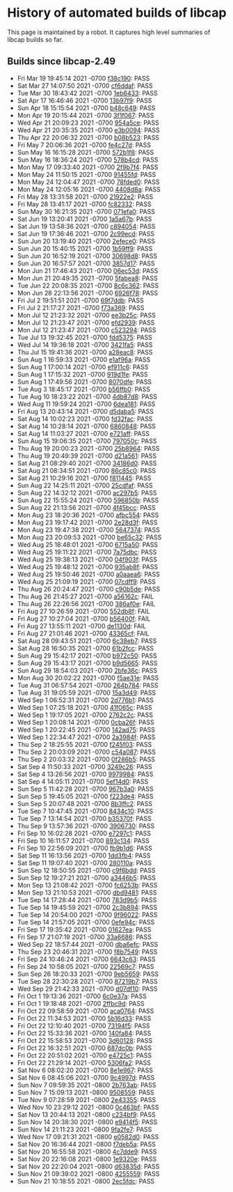 # History of automated builds of libcap

This page is maintained by a robot. It captures high level summaries
of libcap builds so far.

## Builds since libcap-2.49

-  Fri Mar 19 19:45:14 2021 -0700 [f38c190](https://git.kernel.org/pub/scm/libs/libcap/libcap.git/commit/?id=f38c190ceb6d3f0609b6cb4c295b9879eb599b21): PASS
-  Sat Mar 27 14:07:50 2021 -0700 [cf6ddaf](https://git.kernel.org/pub/scm/libs/libcap/libcap.git/commit/?id=cf6ddafe1d34d84e7a30b0b497c6174fc93ba074): PASS
-  Tue Mar 30 18:43:42 2021 -0700 [1eb6433](https://git.kernel.org/pub/scm/libs/libcap/libcap.git/commit/?id=1eb64332b1e6cde634b78d6f15f5ae98e6cfac99): PASS
-  Sat Apr 17 16:46:46 2021 -0700 [13b97f9](https://git.kernel.org/pub/scm/libs/libcap/libcap.git/commit/?id=13b97f953cb9a4bf50527b1d5c1d98ec96fb8ef4): PASS
-  Sun Apr 18 15:15:54 2021 -0700 [b48c649](https://git.kernel.org/pub/scm/libs/libcap/libcap.git/commit/?id=b48c649ef01b01e3e7d95c070beb6afae2c1cf25): PASS
-  Mon Apr 19 20:15:44 2021 -0700 [3f1f067](https://git.kernel.org/pub/scm/libs/libcap/libcap.git/commit/?id=3f1f067e609fc99342734b2b1ad099aae2b5e4fd): PASS
-  Wed Apr 21 20:09:23 2021 -0700 [954a5ce](https://git.kernel.org/pub/scm/libs/libcap/libcap.git/commit/?id=954a5ce4fdf195e062909f2c921d8f915d2905b9): PASS
-  Wed Apr 21 20:35:35 2021 -0700 [e3b0094](https://git.kernel.org/pub/scm/libs/libcap/libcap.git/commit/?id=e3b0094c0d3305cd34b359dcd71bbe152cff0903): PASS
-  Thu Apr 22 20:06:32 2021 -0700 [b08b523](https://git.kernel.org/pub/scm/libs/libcap/libcap.git/commit/?id=b08b523364b133d7e158968892eba48a18827142): PASS
-  Fri May 7 20:06:36 2021 -0700 [fe4c27d](https://git.kernel.org/pub/scm/libs/libcap/libcap.git/commit/?id=fe4c27de243b13973acff3cda2c8c8ff4a768855): PASS
-  Sun May 16 16:15:28 2021 -0700 [572b1f8](https://git.kernel.org/pub/scm/libs/libcap/libcap.git/commit/?id=572b1f8099c05e2840ae66d52d8bee8e547bad39): PASS
-  Sun May 16 18:36:24 2021 -0700 [578b4cd](https://git.kernel.org/pub/scm/libs/libcap/libcap.git/commit/?id=578b4cd7bfd9c5eb46f0191c10ba2434f27562ad): PASS
-  Mon May 17 09:33:40 2021 -0700 [2f9b7f4](https://git.kernel.org/pub/scm/libs/libcap/libcap.git/commit/?id=2f9b7f484c035316dc0d77af9422aef7f2764b6c): PASS
-  Mon May 24 11:50:15 2021 -0700 [91455fd](https://git.kernel.org/pub/scm/libs/libcap/libcap.git/commit/?id=91455fd109f276f6aab095c08af1cba2c1f7b47c): PASS
-  Mon May 24 12:04:47 2021 -0700 [78fded0](https://git.kernel.org/pub/scm/libs/libcap/libcap.git/commit/?id=78fded0ec5fb8b5a0b8f704d3b7b7c156b56be54): PASS
-  Mon May 24 12:05:16 2021 -0700 [4408d8a](https://git.kernel.org/pub/scm/libs/libcap/libcap.git/commit/?id=4408d8ae5b96c0f0ffca625c055fc4383ca9a8b8): PASS
-  Fri May 28 13:31:58 2021 -0700 [21922e2](https://git.kernel.org/pub/scm/libs/libcap/libcap.git/commit/?id=21922e27cd50ec766977c6adeea82dc9f4dcbae1): PASS
-  Fri May 28 13:41:17 2021 -0700 [fc82332](https://git.kernel.org/pub/scm/libs/libcap/libcap.git/commit/?id=fc82332156dc04c24578aefcb7741d749d025032): PASS
-  Sun May 30 16:21:35 2021 -0700 [071efa0](https://git.kernel.org/pub/scm/libs/libcap/libcap.git/commit/?id=071efa09e906a3d6928b49778b1a28ad7c0db5be): PASS
-  Sat Jun 19 13:20:41 2021 -0700 [1a5a67b](https://git.kernel.org/pub/scm/libs/libcap/libcap.git/commit/?id=1a5a67b48cbcb83a968f973b2207c1d4b833a6dd): PASS
-  Sat Jun 19 13:58:36 2021 -0700 [c894054](https://git.kernel.org/pub/scm/libs/libcap/libcap.git/commit/?id=c89405455d3b730e933aa0520ca3c57a07117b80): PASS
-  Sat Jun 19 17:36:46 2021 -0700 [2c99ecd](https://git.kernel.org/pub/scm/libs/libcap/libcap.git/commit/?id=2c99ecd7ee8580cced618dd9d16473f15e778e5e): PASS
-  Sun Jun 20 13:19:40 2021 -0700 [2efece0](https://git.kernel.org/pub/scm/libs/libcap/libcap.git/commit/?id=2efece0bb49860456ca9357c1e1087bf6f788857): PASS
-  Sun Jun 20 15:40:15 2021 -0700 [1b59ff9](https://git.kernel.org/pub/scm/libs/libcap/libcap.git/commit/?id=1b59ff98484b5dd18bd1a0f99a002d67b6d773cd): PASS
-  Sun Jun 20 16:52:19 2021 -0700 [30698d8](https://git.kernel.org/pub/scm/libs/libcap/libcap.git/commit/?id=30698d84b585f629e7a6a7d882c5b87320224f23): PASS
-  Sun Jun 20 16:57:57 2021 -0700 [3857d17](https://git.kernel.org/pub/scm/libs/libcap/libcap.git/commit/?id=3857d17677ab60c35d12c003eee219c6f51da566): PASS
-  Mon Jun 21 17:46:43 2021 -0700 [06ec53d](https://git.kernel.org/pub/scm/libs/libcap/libcap.git/commit/?id=06ec53d0c9fcddcc071a0e07731e6c83238400e6): PASS
-  Mon Jun 21 20:49:35 2021 -0700 [5fabea8](https://git.kernel.org/pub/scm/libs/libcap/libcap.git/commit/?id=5fabea8cc501b548df400d3d694ce71870237c07): PASS
-  Tue Jun 22 20:08:35 2021 -0700 [8c6c362](https://git.kernel.org/pub/scm/libs/libcap/libcap.git/commit/?id=8c6c3628061dadc58bc6a3ec66b627f8412797ce): PASS
-  Mon Jun 28 22:13:56 2021 -0700 [6926f78](https://git.kernel.org/pub/scm/libs/libcap/libcap.git/commit/?id=6926f78d99fc0e5ed5b10a06ffde79539b70df6a): PASS
-  Fri Jul 2 19:51:51 2021 -0700 [69f7ddb](https://git.kernel.org/pub/scm/libs/libcap/libcap.git/commit/?id=69f7ddbb126f7efa1342b25030e8ca48ee5560ba): PASS
-  Fri Jul 2 21:17:27 2021 -0700 [f73a369](https://git.kernel.org/pub/scm/libs/libcap/libcap.git/commit/?id=f73a3691afe24fec86841eca43f5edcfbde875f3): PASS
-  Mon Jul 12 21:23:32 2021 -0700 [ee3b25c](https://git.kernel.org/pub/scm/libs/libcap/libcap.git/commit/?id=ee3b25c0a877fa74d1aec88f325ac45b09963c82): PASS
-  Mon Jul 12 21:23:47 2021 -0700 [efd2939](https://git.kernel.org/pub/scm/libs/libcap/libcap.git/commit/?id=efd293947f940180eedd8d0915b124f4aedccc08): PASS
-  Mon Jul 12 21:23:47 2021 -0700 [c523294](https://git.kernel.org/pub/scm/libs/libcap/libcap.git/commit/?id=c523294a0c4ee3193bbb490c858ece396e627e86): PASS
-  Tue Jul 13 19:32:45 2021 -0700 [fdd5375](https://git.kernel.org/pub/scm/libs/libcap/libcap.git/commit/?id=fdd53759d859dd44dccff846b9f1d137dcc25cd3): PASS
-  Wed Jul 14 19:36:18 2021 -0700 [3421fa5](https://git.kernel.org/pub/scm/libs/libcap/libcap.git/commit/?id=3421fa5f5b5ecb6c8136c553cfa10c8ed6803610): PASS
-  Thu Jul 15 19:41:36 2021 -0700 [a28eac8](https://git.kernel.org/pub/scm/libs/libcap/libcap.git/commit/?id=a28eac8c1ccee337676a01e0024882f6bfd30ba9): PASS
-  Sun Aug 1 16:59:33 2021 -0700 [e1af96a](https://git.kernel.org/pub/scm/libs/libcap/libcap.git/commit/?id=e1af96aa58dde0ab8ba873293e7cc3cb5ae0b5a8): PASS
-  Sun Aug 1 17:00:14 2021 -0700 [ef911c6](https://git.kernel.org/pub/scm/libs/libcap/libcap.git/commit/?id=ef911c679721a2fd335bb9e66057ffd4ebcf240d): PASS
-  Sun Aug 1 17:15:32 2021 -0700 [919d1fe](https://git.kernel.org/pub/scm/libs/libcap/libcap.git/commit/?id=919d1fefc29626cfabadea976b8518175a88684f): PASS
-  Sun Aug 1 17:49:56 2021 -0700 [8070dfe](https://git.kernel.org/pub/scm/libs/libcap/libcap.git/commit/?id=8070dfec397c5baf83dc5e9a342eb0248c8e7947): PASS
-  Tue Aug 3 18:45:17 2021 -0700 [b56ffb0](https://git.kernel.org/pub/scm/libs/libcap/libcap.git/commit/?id=b56ffb05b423ad9d28b16c2662f41584f1fac2ff): PASS
-  Tue Aug 10 18:23:22 2021 -0700 [4db87d8](https://git.kernel.org/pub/scm/libs/libcap/libcap.git/commit/?id=4db87d88aec313b6fda78b48b3f28fdc6c751180): PASS
-  Wed Aug 11 19:59:24 2021 -0700 [6dea181](https://git.kernel.org/pub/scm/libs/libcap/libcap.git/commit/?id=6dea1813f269f9c03cea226fffdd75670c70ea01): PASS
-  Fri Aug 13 20:43:14 2021 -0700 [d5daba5](https://git.kernel.org/pub/scm/libs/libcap/libcap.git/commit/?id=d5daba542ae15cf47752ab5430ded4cd0d0a7ce3): PASS
-  Sat Aug 14 10:02:23 2021 -0700 [fd32fac](https://git.kernel.org/pub/scm/libs/libcap/libcap.git/commit/?id=fd32fac5e3f13fe1b0b2a1cc22d8dfb5e608f2d7): PASS
-  Sat Aug 14 10:28:14 2021 -0700 [6860848](https://git.kernel.org/pub/scm/libs/libcap/libcap.git/commit/?id=686084897c15348f42bde8e4d3448edfc78ece79): PASS
-  Sat Aug 14 11:03:27 2021 -0700 [e721aff](https://git.kernel.org/pub/scm/libs/libcap/libcap.git/commit/?id=e721aff543186ca4463954f8bca150b97736a01a): PASS
-  Sun Aug 15 19:06:35 2021 -0700 [797050c](https://git.kernel.org/pub/scm/libs/libcap/libcap.git/commit/?id=797050ca7f9e85eec91000c71d58359f427d1b14): PASS
-  Thu Aug 19 20:00:23 2021 -0700 [25b8964](https://git.kernel.org/pub/scm/libs/libcap/libcap.git/commit/?id=25b8964e178b4c134a94b3a1b92f73111736c358): PASS
-  Thu Aug 19 20:49:39 2021 -0700 [d21a561](https://git.kernel.org/pub/scm/libs/libcap/libcap.git/commit/?id=d21a561ddb80cdc039f32eb5225f5d398d221291): PASS
-  Sat Aug 21 08:29:40 2021 -0700 [34186d0](https://git.kernel.org/pub/scm/libs/libcap/libcap.git/commit/?id=34186d026bad09e8e2bd9839bce138616c5d2557): PASS
-  Sat Aug 21 08:34:51 2021 -0700 [86c85c0](https://git.kernel.org/pub/scm/libs/libcap/libcap.git/commit/?id=86c85c07c83f7ddc722b872ea0ff9e9b0f70bbc8): PASS
-  Sat Aug 21 10:29:16 2021 -0700 [f811445](https://git.kernel.org/pub/scm/libs/libcap/libcap.git/commit/?id=f81144578ff24a70356faafb82e55de8f3e1292f): PASS
-  Sun Aug 22 14:25:11 2021 -0700 [25cdfaf](https://git.kernel.org/pub/scm/libs/libcap/libcap.git/commit/?id=25cdfaf7f813a94612279712a2d6d1e1bb39e08b): PASS
-  Sun Aug 22 14:32:12 2021 -0700 [ac297b5](https://git.kernel.org/pub/scm/libs/libcap/libcap.git/commit/?id=ac297b51c6730c22a06b759bd4235b47c52053bc): PASS
-  Sun Aug 22 15:55:24 2021 -0700 [596850b](https://git.kernel.org/pub/scm/libs/libcap/libcap.git/commit/?id=596850bf55899c0217aa53fcff99491fbecdc2b2): PASS
-  Sun Aug 22 21:13:56 2021 -0700 [4f45bcc](https://git.kernel.org/pub/scm/libs/libcap/libcap.git/commit/?id=4f45bcc83545efdb4ffc5b9c05e1dbabe196339d): PASS
-  Mon Aug 23 18:20:36 2021 -0700 [afbc554](https://git.kernel.org/pub/scm/libs/libcap/libcap.git/commit/?id=afbc554d16a32ed352191e49b3673f2f72d0002f): PASS
-  Mon Aug 23 19:17:42 2021 -0700 [2e28d3f](https://git.kernel.org/pub/scm/libs/libcap/libcap.git/commit/?id=2e28d3f3e8a1eab3cae561465a4e8076b984be2f): PASS
-  Mon Aug 23 19:47:38 2021 -0700 [5647374](https://git.kernel.org/pub/scm/libs/libcap/libcap.git/commit/?id=5647374b3319796957edfb25400bf4164efca6c2): PASS
-  Mon Aug 23 20:09:53 2021 -0700 [be65c32](https://git.kernel.org/pub/scm/libs/libcap/libcap.git/commit/?id=be65c32dedbea96760fa7226881fed64f63d9a52): PASS
-  Wed Aug 25 18:48:01 2021 -0700 [6715a50](https://git.kernel.org/pub/scm/libs/libcap/libcap.git/commit/?id=6715a509015d2143dad0df92f2b12d3317b2cdcf): PASS
-  Wed Aug 25 19:11:22 2021 -0700 [7a75dbc](https://git.kernel.org/pub/scm/libs/libcap/libcap.git/commit/?id=7a75dbc2bb0cc46666572845704b1764ab38a4bc): PASS
-  Wed Aug 25 19:38:13 2021 -0700 [04f903f](https://git.kernel.org/pub/scm/libs/libcap/libcap.git/commit/?id=04f903f9155b23a6a9f0dd972b448ada5bfc5f82): PASS
-  Wed Aug 25 19:48:12 2021 -0700 [935ab8f](https://git.kernel.org/pub/scm/libs/libcap/libcap.git/commit/?id=935ab8f7cd332f958738c5c90d88dc2111187594): PASS
-  Wed Aug 25 19:50:46 2021 -0700 [a0aaea6](https://git.kernel.org/pub/scm/libs/libcap/libcap.git/commit/?id=a0aaea6e27df499c4d3c548af16e3727b99ca918): PASS
-  Wed Aug 25 21:09:19 2021 -0700 [07cdff9](https://git.kernel.org/pub/scm/libs/libcap/libcap.git/commit/?id=07cdff9ac969c35f1b2e4c0ccb5e3cc5fdceb2b2): PASS
-  Thu Aug 26 20:24:47 2021 -0700 [c90b5de](https://git.kernel.org/pub/scm/libs/libcap/libcap.git/commit/?id=c90b5debdf28acc010d5ee50ff5ff0c97ab0e367): PASS
-  Thu Aug 26 21:45:27 2021 -0700 [a56162c](https://git.kernel.org/pub/scm/libs/libcap/libcap.git/commit/?id=a56162c6900d203c5ac63a2b41b46cb0c45c645f): FAIL
-  Thu Aug 26 22:26:56 2021 -0700 [386af0e](https://git.kernel.org/pub/scm/libs/libcap/libcap.git/commit/?id=386af0edbc9eec3b382451da782a08ba4632db06): FAIL
-  Fri Aug 27 10:26:59 2021 -0700 [552db8f](https://git.kernel.org/pub/scm/libs/libcap/libcap.git/commit/?id=552db8f4116df3fad4e4ebf90a9a05a77b9486fd): FAIL
-  Fri Aug 27 10:27:04 2021 -0700 [b56400f](https://git.kernel.org/pub/scm/libs/libcap/libcap.git/commit/?id=b56400f81ddd42e0e57372c957e668e6d5a72834): FAIL
-  Fri Aug 27 13:55:11 2021 -0700 [de1130d](https://git.kernel.org/pub/scm/libs/libcap/libcap.git/commit/?id=de1130dbfe6d4ce99422b11cac147d39448bcd40): FAIL
-  Fri Aug 27 21:01:46 2021 -0700 [43365cf](https://git.kernel.org/pub/scm/libs/libcap/libcap.git/commit/?id=43365cf01c64b530e7a3d62214247e1aa042414d): FAIL
-  Sat Aug 28 09:43:51 2021 -0700 [6c38eb7](https://git.kernel.org/pub/scm/libs/libcap/libcap.git/commit/?id=6c38eb78d96a60a9503dc5c89ade67b65778fed9): PASS
-  Sat Aug 28 16:50:35 2021 -0700 [61b2fcc](https://git.kernel.org/pub/scm/libs/libcap/libcap.git/commit/?id=61b2fcc4510641ffd691d8e5a82e968b458f0cb9): PASS
-  Sun Aug 29 15:42:17 2021 -0700 [b972c50](https://git.kernel.org/pub/scm/libs/libcap/libcap.git/commit/?id=b972c50c0989a81da308886e5d602c272e90f8cb): PASS
-  Sun Aug 29 15:43:17 2021 -0700 [b9d5665](https://git.kernel.org/pub/scm/libs/libcap/libcap.git/commit/?id=b9d56654dee6c8998fa477ffb20e8a5d01044f96): PASS
-  Sun Aug 29 18:54:03 2021 -0700 [2bfe36c](https://git.kernel.org/pub/scm/libs/libcap/libcap.git/commit/?id=2bfe36c9999c852c79c0bba1c31b25285326b91d): PASS
-  Mon Aug 30 20:02:22 2021 -0700 [f5ae31e](https://git.kernel.org/pub/scm/libs/libcap/libcap.git/commit/?id=f5ae31ebd3d49a064cb85ccd62a75198883cec3b): PASS
-  Tue Aug 31 06:57:54 2021 -0700 [264b784](https://git.kernel.org/pub/scm/libs/libcap/libcap.git/commit/?id=264b784089bfb56b0039c1ebfc5e92912f0284ce): PASS
-  Tue Aug 31 19:05:59 2021 -0700 [15a3d49](https://git.kernel.org/pub/scm/libs/libcap/libcap.git/commit/?id=15a3d49bf12b24c0a353525acb93e188f67e7581): PASS
-  Wed Sep 1 06:52:31 2021 -0700 [2d776b1](https://git.kernel.org/pub/scm/libs/libcap/libcap.git/commit/?id=2d776b10dc9f4b33ec3778f6d4fddc51f9b9dcde): PASS
-  Wed Sep 1 07:25:18 2021 -0700 [41f065c](https://git.kernel.org/pub/scm/libs/libcap/libcap.git/commit/?id=41f065cdc95f8bbe79ccba94cff20cd5434f7d2a): PASS
-  Wed Sep 1 19:17:05 2021 -0700 [2762c2c](https://git.kernel.org/pub/scm/libs/libcap/libcap.git/commit/?id=2762c2c1a8c98d9012fcd40f20d133493a0b3219): PASS
-  Wed Sep 1 20:08:14 2021 -0700 [0cba26f](https://git.kernel.org/pub/scm/libs/libcap/libcap.git/commit/?id=0cba26fca376c34fa715b31b915ea0adee5d77ce): PASS
-  Wed Sep 1 20:22:45 2021 -0700 [142ad75](https://git.kernel.org/pub/scm/libs/libcap/libcap.git/commit/?id=142ad758ffaaec1b4c4e5e7c61287a943f21ff7b): PASS
-  Wed Sep 1 22:34:47 2021 -0700 [2a3984f](https://git.kernel.org/pub/scm/libs/libcap/libcap.git/commit/?id=2a3984fe0fc12880e15760b35733db6031b0a652): PASS
-  Thu Sep 2 18:25:55 2021 -0700 [f245f03](https://git.kernel.org/pub/scm/libs/libcap/libcap.git/commit/?id=f245f03f430482d972b5934d66bd4a31616f95ad): PASS
-  Thu Sep 2 20:03:09 2021 -0700 [c54a087](https://git.kernel.org/pub/scm/libs/libcap/libcap.git/commit/?id=c54a087429f96d0ab4561d1aa3bb55a802c226a2): PASS
-  Thu Sep 2 20:03:32 2021 -0700 [0f286b5](https://git.kernel.org/pub/scm/libs/libcap/libcap.git/commit/?id=0f286b584ebe7019ba33cc48ad9e4ad8efb5b23c): PASS
-  Sat Sep 4 11:50:33 2021 -0700 [3249c26](https://git.kernel.org/pub/scm/libs/libcap/libcap.git/commit/?id=3249c2696468bc82ec45f4fcabddc390473a45da): PASS
-  Sat Sep 4 13:26:56 2021 -0700 [9979984](https://git.kernel.org/pub/scm/libs/libcap/libcap.git/commit/?id=99799844ad9272d43892881d1090369e6032aec2): PASS
-  Sat Sep 4 14:05:11 2021 -0700 [5ef14d0](https://git.kernel.org/pub/scm/libs/libcap/libcap.git/commit/?id=5ef14d07420c299ecd8de96928a5d1ce1e232df3): PASS
-  Sun Sep 5 11:42:28 2021 -0700 [967b3a0](https://git.kernel.org/pub/scm/libs/libcap/libcap.git/commit/?id=967b3a0a95223036478e7d991ee96fa42912803a): PASS
-  Sun Sep 5 19:45:05 2021 -0700 [f223de4](https://git.kernel.org/pub/scm/libs/libcap/libcap.git/commit/?id=f223de46154a3d2644914ea358d5c69b36770459): PASS
-  Sun Sep 5 20:07:48 2021 -0700 [8b3ffc2](https://git.kernel.org/pub/scm/libs/libcap/libcap.git/commit/?id=8b3ffc23b6cbe42d2eac5a3c0d970fd26472a246): PASS
-  Tue Sep 7 10:47:45 2021 -0700 [8434c10](https://git.kernel.org/pub/scm/libs/libcap/libcap.git/commit/?id=8434c10a690f3352ff5d8cb011859502718a60b7): PASS
-  Tue Sep 7 13:14:54 2021 -0700 [b35370f](https://git.kernel.org/pub/scm/libs/libcap/libcap.git/commit/?id=b35370f7f65387c02c0542d6c36144ca0a0e5efd): PASS
-  Thu Sep 9 13:57:36 2021 -0700 [3906730](https://git.kernel.org/pub/scm/libs/libcap/libcap.git/commit/?id=39067301976057bc8915e4025f6715432a5b0c74): PASS
-  Fri Sep 10 16:02:28 2021 -0700 [e7297c1](https://git.kernel.org/pub/scm/libs/libcap/libcap.git/commit/?id=e7297c1925d827d3932dc7ed96554a1d94c17dd7): PASS
-  Fri Sep 10 16:11:57 2021 -0700 [893c134](https://git.kernel.org/pub/scm/libs/libcap/libcap.git/commit/?id=893c134ca5cd6fc33ac19d8dbb9d985067d2e66b): PASS
-  Fri Sep 10 22:56:09 2021 -0700 [fb9b1d6](https://git.kernel.org/pub/scm/libs/libcap/libcap.git/commit/?id=fb9b1d69c47af4edd278ab8b08d1f9065afb5e35): PASS
-  Sat Sep 11 16:13:56 2021 -0700 [1dd3fb4](https://git.kernel.org/pub/scm/libs/libcap/libcap.git/commit/?id=1dd3fb43123ccf257491c85bb336407f39eaff9d): PASS
-  Sat Sep 11 19:07:40 2021 -0700 [280110a](https://git.kernel.org/pub/scm/libs/libcap/libcap.git/commit/?id=280110a9caf8510af9775bb75942d050134c12d9): PASS
-  Sun Sep 12 18:50:55 2021 -0700 [c9f6bdd](https://git.kernel.org/pub/scm/libs/libcap/libcap.git/commit/?id=c9f6bdda4c714ceeeaa17d473dd649fd41cc245d): PASS
-  Sun Sep 12 19:27:21 2021 -0700 [a3446b5](https://git.kernel.org/pub/scm/libs/libcap/libcap.git/commit/?id=a3446b5c6e0879b289287c9a87a57cbdc95e99da): PASS
-  Mon Sep 13 21:08:42 2021 -0700 [fc6253b](https://git.kernel.org/pub/scm/libs/libcap/libcap.git/commit/?id=fc6253b9de68dafae1927b2bcbfcef9e9ec6e05a): PASS
-  Mon Sep 13 21:10:53 2021 -0700 [dbd9481](https://git.kernel.org/pub/scm/libs/libcap/libcap.git/commit/?id=dbd9481fa0e977fdba5b4d9bb8a912e28497fb28): PASS
-  Tue Sep 14 17:28:44 2021 -0700 [783d9b5](https://git.kernel.org/pub/scm/libs/libcap/libcap.git/commit/?id=783d9b5c5f5038cbbe166c0cdf6d356edb1c9f7c): PASS
-  Tue Sep 14 19:45:59 2021 -0700 [2c3b894](https://git.kernel.org/pub/scm/libs/libcap/libcap.git/commit/?id=2c3b8949f4374db5285865ad8ce1bdf49d6f24c6): PASS
-  Tue Sep 14 20:54:00 2021 -0700 [9f96022](https://git.kernel.org/pub/scm/libs/libcap/libcap.git/commit/?id=9f9602215ccf205cca1b0a495db9eae18d204265): PASS
-  Tue Sep 14 21:57:05 2021 -0700 [0efe94c](https://git.kernel.org/pub/scm/libs/libcap/libcap.git/commit/?id=0efe94c6ec601a5d1e84819e87618c5837395709): PASS
-  Fri Sep 17 19:35:42 2021 -0700 [01627ea](https://git.kernel.org/pub/scm/libs/libcap/libcap.git/commit/?id=01627eae86cc299de459067614e6964b63bb6bcb): PASS
-  Fri Sep 17 21:07:19 2021 -0700 [33a6686](https://git.kernel.org/pub/scm/libs/libcap/libcap.git/commit/?id=33a6686e2bc126916145f01246ee6be80669dcdb): PASS
-  Wed Sep 22 18:57:44 2021 -0700 [dba6efc](https://git.kernel.org/pub/scm/libs/libcap/libcap.git/commit/?id=dba6efc51b2cb4ee97e34575d298cdbb58cfed68): PASS
-  Thu Sep 23 20:46:31 2021 -0700 [f8b7549](https://git.kernel.org/pub/scm/libs/libcap/libcap.git/commit/?id=f8b754967348052ca92c6d2c95551cbbb1e1d387): PASS
-  Fri Sep 24 10:46:24 2021 -0700 [6643c63](https://git.kernel.org/pub/scm/libs/libcap/libcap.git/commit/?id=6643c636e8ab44add497f97e479ad8a931d43adf): PASS
-  Fri Sep 24 10:58:05 2021 -0700 [22569c7](https://git.kernel.org/pub/scm/libs/libcap/libcap.git/commit/?id=22569c7cfb428edc5ae05cf631a25227087e74d0): PASS
-  Sun Sep 26 18:20:33 2021 -0700 [9eb5659](https://git.kernel.org/pub/scm/libs/libcap/libcap.git/commit/?id=9eb56596eef5e55a596aa97ecaf8466ea559d05c): PASS
-  Tue Sep 28 22:30:28 2021 -0700 [87219b7](https://git.kernel.org/pub/scm/libs/libcap/libcap.git/commit/?id=87219b72cefefcf28c69c2d33a62e8c67ea0efce): PASS
-  Wed Sep 29 21:42:33 2021 -0700 [d07df10](https://git.kernel.org/pub/scm/libs/libcap/libcap.git/commit/?id=d07df10aaa02cf8cfe8047610d2f56dc0be68f1e): PASS
-  Fri Oct 1 19:13:36 2021 -0700 [6c0e37a](https://git.kernel.org/pub/scm/libs/libcap/libcap.git/commit/?id=6c0e37a5dc19842ba7c8111611789b0297e2ea1a): PASS
-  Fri Oct 1 19:18:48 2021 -0700 [2ffbc9d](https://git.kernel.org/pub/scm/libs/libcap/libcap.git/commit/?id=2ffbc9d2488e044cbb4851f3218f19171bafa46c): PASS
-  Fri Oct 22 09:58:59 2021 -0700 [aca0764](https://git.kernel.org/pub/scm/libs/libcap/libcap.git/commit/?id=aca076443591ba18438b60e41294b59a324daf04): PASS
-  Fri Oct 22 11:34:53 2021 -0700 [5b16d33](https://git.kernel.org/pub/scm/libs/libcap/libcap.git/commit/?id=5b16d336d009bc927a0545b9ecbb91942f1742f5): PASS
-  Fri Oct 22 12:10:40 2021 -0700 [73194f5](https://git.kernel.org/pub/scm/libs/libcap/libcap.git/commit/?id=73194f5369286e10c9e19cbd71de59c3b45b5789): PASS
-  Fri Oct 22 15:33:36 2021 -0700 [140fa84](https://git.kernel.org/pub/scm/libs/libcap/libcap.git/commit/?id=140fa8438bde4e6affe8aefa6fbf077eae968686): PASS
-  Fri Oct 22 15:58:53 2021 -0700 [3d60128](https://git.kernel.org/pub/scm/libs/libcap/libcap.git/commit/?id=3d60128581126f69e31ee963d47cef456ee9e371): PASS
-  Fri Oct 22 16:32:51 2021 -0700 [687dc0b](https://git.kernel.org/pub/scm/libs/libcap/libcap.git/commit/?id=687dc0b8fea42dd58a1b6ca8f50b28fe049bb2a7): PASS
-  Fri Oct 22 20:51:02 2021 -0700 [e4725c1](https://git.kernel.org/pub/scm/libs/libcap/libcap.git/commit/?id=e4725c1a9e1bc7b72e56bd8251ae4058d15a5e28): PASS
-  Fri Oct 22 21:29:14 2021 -0700 [5306fa2](https://git.kernel.org/pub/scm/libs/libcap/libcap.git/commit/?id=5306fa23ff92832be949b28d86eec39b54fbee26): PASS
-  Sat Nov 6 08:02:20 2021 -0700 [8e1e967](https://git.kernel.org/pub/scm/libs/libcap/libcap.git/commit/?id=8e1e967bc8d99a3233d51f67f6b88620cdff78dc): PASS
-  Sat Nov 6 08:45:06 2021 -0700 [9c4997d](https://git.kernel.org/pub/scm/libs/libcap/libcap.git/commit/?id=9c4997d6592e5daf046a6968ac83cf615c51fbe1): PASS
-  Sun Nov 7 09:59:35 2021 -0800 [2b763ab](https://git.kernel.org/pub/scm/libs/libcap/libcap.git/commit/?id=2b763ab706891255e8cef9f36ca023e32f5d5991): PASS
-  Sun Nov 7 15:09:13 2021 -0800 [9508559](https://git.kernel.org/pub/scm/libs/libcap/libcap.git/commit/?id=95085598764ca6c874dc1ee48364dbd2921fc000): PASS
-  Tue Nov 9 07:28:59 2021 -0800 [2e43355](https://git.kernel.org/pub/scm/libs/libcap/libcap.git/commit/?id=2e4335523e0a705b4ce6b49b1bfccfe519f559ce): PASS
-  Wed Nov 10 23:29:12 2021 -0800 [0c463bf](https://git.kernel.org/pub/scm/libs/libcap/libcap.git/commit/?id=0c463bf38d48dd9b725a5fa491e0728e04c37b94): PASS
-  Sat Nov 13 20:44:13 2021 -0800 [c234bf9](https://git.kernel.org/pub/scm/libs/libcap/libcap.git/commit/?id=c234bf90839f19e0332b586335411cb626a25a18): PASS
-  Sun Nov 14 20:38:30 2021 -0800 [e9414f5](https://git.kernel.org/pub/scm/libs/libcap/libcap.git/commit/?id=e9414f540a82b5348a12cfaddff229241564e1f3): PASS
-  Sun Nov 14 21:11:23 2021 -0800 [9fa2fe7](https://git.kernel.org/pub/scm/libs/libcap/libcap.git/commit/?id=9fa2fe739c2eb4960f0417a1e5f8dcccbfd3d49b): PASS
-  Wed Nov 17 09:21:31 2021 -0800 [e0582d0](https://git.kernel.org/pub/scm/libs/libcap/libcap.git/commit/?id=e0582d0aee30032190222c110d72d7be22c715af): PASS
-  Sat Nov 20 16:36:44 2021 -0800 [f7deb5a](https://git.kernel.org/pub/scm/libs/libcap/libcap.git/commit/?id=f7deb5ad451458eeec20f9e7546d731e932bec2c): PASS
-  Sat Nov 20 16:55:58 2021 -0800 [4c7dde9](https://git.kernel.org/pub/scm/libs/libcap/libcap.git/commit/?id=4c7dde9f519095f74d19982fb3c1d05fb1ff46be): PASS
-  Sat Nov 20 22:16:08 2021 -0800 [1e9320e](https://git.kernel.org/pub/scm/libs/libcap/libcap.git/commit/?id=1e9320e48e74ec9a36a77b609463c867e271f8b9): PASS
-  Sat Nov 20 22:20:04 2021 -0800 [d63835d](https://git.kernel.org/pub/scm/libs/libcap/libcap.git/commit/?id=d63835d4913f2f2501f749ab08697c1c3c27474c): PASS
-  Sun Nov 21 09:39:02 2021 -0800 [4255559](https://git.kernel.org/pub/scm/libs/libcap/libcap.git/commit/?id=42555598bf70dde98d1aaf5e3967bd9dbc2e5112): PASS
-  Sun Nov 21 10:18:55 2021 -0800 [2ec5fdc](https://git.kernel.org/pub/scm/libs/libcap/libcap.git/commit/?id=2ec5fdcdd5280b36e72957febac142b961fe63b2): PASS
